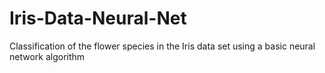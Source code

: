 # Iris-Data-Neural-Net
Classification of the flower species in the Iris data set using a basic neural network algorithm 
